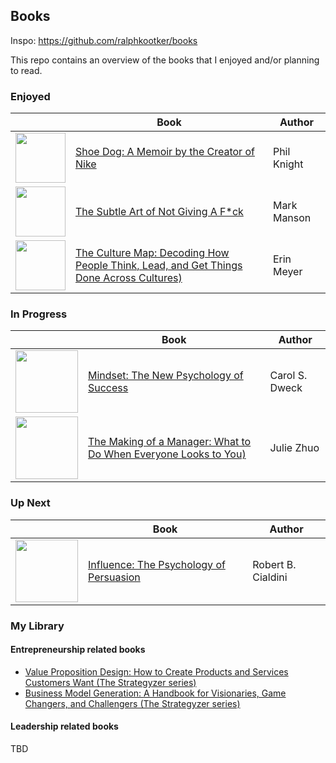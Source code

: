 ## Books
Inspo: https://github.com/ralphkootker/books

This repo contains an overview of the books that I enjoyed and/or planning to read.


### Enjoyed
|            | Book        | Author      |
|------------|-------------|-------------|
| <img src="https://m.media-amazon.com/images/I/51SGjt9pPlL.jpg" width="80"> |[Shoe Dog: A Memoir by the Creator of Nike](https://www.amazon.com/Shoe-Dog-Phil-Knight-audiobook/dp/B01CRJA470/) | Phil Knight 
| <img src="https://images-na.ssl-images-amazon.com/images/I/51coHv7WpjL._SX329_BO1,204,203,200_.jpg" width="80"> |[The Subtle Art of Not Giving A F*ck](https://www.bol.com/nl/f/the-subtle-art-of-not-giving-a-f-ck/9200000056625922/) | Mark Manson
| <img src="https://images-na.ssl-images-amazon.com/images/I/517I4AfWPoL._SX331_BO1,204,203,200_.jpg" width="80"> |[The Culture Map: Decoding How People Think, Lead, and Get Things Done Across Cultures)](https://www.bol.com/nl/f/the-culture-map/9200000025775143/) | Erin Meyer


### In Progress
|            | Book        | Author      |
|------------|-------------|-------------|
| <img src="https://images-na.ssl-images-amazon.com/images/I/41j2-Rz1jiL._SX322_BO1,204,203,200_.jpg" width="100"> |[Mindset: The New Psychology of Success](https://www.amazon.com/Mindset-Psychology-Carol-S-Dweck/dp/0345472322/) | Carol S. Dweck
| <img src="https://images-na.ssl-images-amazon.com/images/I/41SKhBKxy9L._SX329_BO1,204,203,200_.jpg" width="100"> |[The Making of a Manager: What to Do When Everyone Looks to You)](https://www.bol.com/nl/p/the-making-of-a-manager/9200000090281166/?s2a=#productTitle) | Julie Zhuo


### Up Next 
|            | Book        | Author      |
|------------|-------------|-------------|
| <img src="https://m.media-amazon.com/images/I/51K-iHvDHNL.jpg" width="100"> |[Influence: The Psychology of Persuasion](https://www.amazon.com/Influence-Robert-B-Cialdini-audiobook/dp/B01KWAPHAK/) | Robert B. Cialdini


### My Library

#### Entrepreneurship related books
* [Value Proposition Design: How to Create Products and Services Customers Want (The Strategyzer series)](https://www.amazon.com/Value-Proposition-Design-Customers-Strategyzer/dp/1118968050)
* [Business Model Generation: A Handbook for Visionaries, Game Changers, and Challengers (The Strategyzer series)](https://www.amazon.com/Business-Model-Generation-Visionaries-Challengers/dp/0470876417/)

#### Leadership related books
TBD
